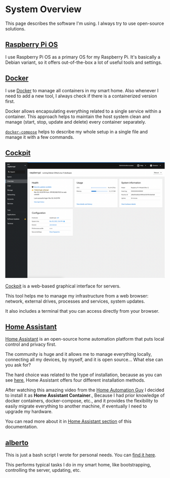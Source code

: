 # System Overview

This page describes the software I'm using. I always try to use open-source solutions. 

## [Raspberry Pi OS](https://www.raspberrypi.com/software/)

I use Raspberry Pi OS as a primary OS for my Raspberry Pi. It's basically a Debian variant, so it offers out-of-the-box a lot of useful tools and settings.

## [Docker](https://www.docker.com/)

I use [Docker](https://www.docker.com/) to manage all containers in my smart home. Also whenever I need to add a new tool, I always check if there is a containerized version first. 

Docker allows encapsulating everything related to a single service within a container. This approach helps to maintain the host system clean and manage (start, stop, update and delete) every container separately.

[`docker-compose`](https://docs.docker.com/compose/`) helps to describe my whole setup in a single file and manage it with a few commands.

## [Cockpit](https://cockpit-project.org/)

![Cockpit UI](https://raw.githubusercontent.com/marcocunha/smart-home/main/.github/images/Cockpit.png)

[Cockpit](https://cockpit-project.org/) is a web-based graphical interface for servers.

This tool helps me to manage my infrastructure from a web browser: network, external drives, processes and services, system updates. 

It also includes a terminal that you can access directly from your browser.

## [Home Assistant](https://www.home-assistant.io/)

[Home Assistant](https://www.home-assistant.io) is an open-source home automation platform that puts local control and privacy first.

The community is huge and it allows me to manage everything locally, connecting all my devices, by myself, and it is open source...  What else can you ask for?

The hard choice was related to the type of installation, because as you can see [here](https://www.home-assistant.io/installation/), Home Assistant offers four different installation methods.

After watching this amazing video from the [Home Automation Guy](https://youtu.be/i72K1wyuTfg) I decided to install it as **Home Assistant Container**., Because I had prior knowledge of docker containers, docker-compose, etc., and it provides the flexibility to easily migrate everything to another machine, if eventually I need to upgrade my hardware. 

You can read more about it in [Home Assistant section](./home-assistant/introduction/) of this documentation.

## [alberto](https://github.com/marcocunha/smart-home/blob/main/bin/alberto)

This is just a bash script I wrote for personal needs. You can [find it here](https://github.com/marcocunha/smart-home/blob/main/bin/alberto).

This performs typical tasks I do in my smart home, like bootstrapping, controlling the server, updating, etc.